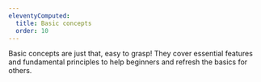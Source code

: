 ```yaml
---
eleventyComputed:
  title: Basic concepts
  order: 10
---
```

Basic concepts are just that, easy to grasp! They cover essential features and fundamental principles to help beginners and refresh the basics for others.
